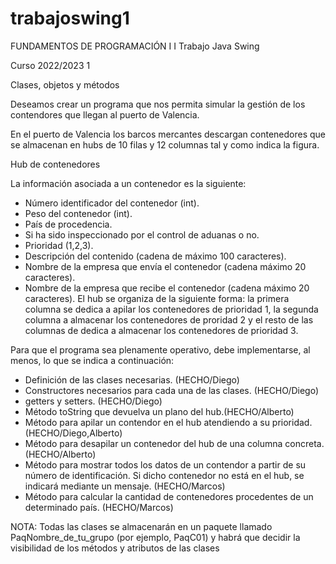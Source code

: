 # trabajoswing1
FUNDAMENTOS DE PROGRAMACIÓN I I Trabajo Java Swing

Curso 2022/2023 1

Clases, objetos y métodos

Deseamos crear un programa que nos permita simular la gestión de los contendores que llegan
al puerto de Valencia.

En el puerto de Valencia los barcos mercantes descargan contenedores que se almacenan en
hubs de 10 filas y 12 columnas tal y como indica la figura.

Hub de contenedores

La información asociada a un contenedor es la siguiente:
  - Número identificador del contenedor (int).
  - Peso del contenedor (int).
  - País de procedencia.
  - Si ha sido inspeccionado por el control de aduanas o no.
  - Prioridad (1,2,3).
  - Descripción del contenido (cadena de máximo 100 caracteres).
  - Nombre de la empresa que envía el contenedor (cadena máximo 20 caracteres).
  - Nombre de la empresa que recibe el contenedor (cadena máximo 20 caracteres).
El hub se organiza de la siguiente forma: la primera columna se dedica a apilar los
contenedores de prioridad 1, la segunda columna a almacenar los contenedores de proridad 2
y el resto de las columnas de dedica a almacenar los contenedores de prioridad 3.

Para que el programa sea plenamente operativo, debe implementarse, al menos, lo que se
indica a continuación:
  - Definición de las clases necesarias. (HECHO/Diego)
  - Constructores necesarios para cada una de las clases. (HECHO/Diego)
  - getters y setters. (HECHO/Diego)
  - Método toString que devuelva un plano del hub.(HECHO/Alberto)
  - Método para apilar un contendor en el hub atendiendo a su prioridad. (HECHO/Diego,Alberto)
  - Método para desapilar un contenedor del hub de una columna concreta. (HECHO/Alberto)
  - Método para mostrar todos los datos de un contendor a partir de su número de identificación. Si dicho contenedor no está en el hub, se indicará mediante un mensaje. (HECHO/Marcos)
  - Método para calcular la cantidad de contenedores procedentes de un determinado país. (HECHO/Marcos)


NOTA: Todas las clases se almacenarán en un paquete llamado PaqNombre_de_tu_grupo
(por ejemplo, PaqC01) y habrá que decidir la visibilidad de los métodos y atributos de las
clases
